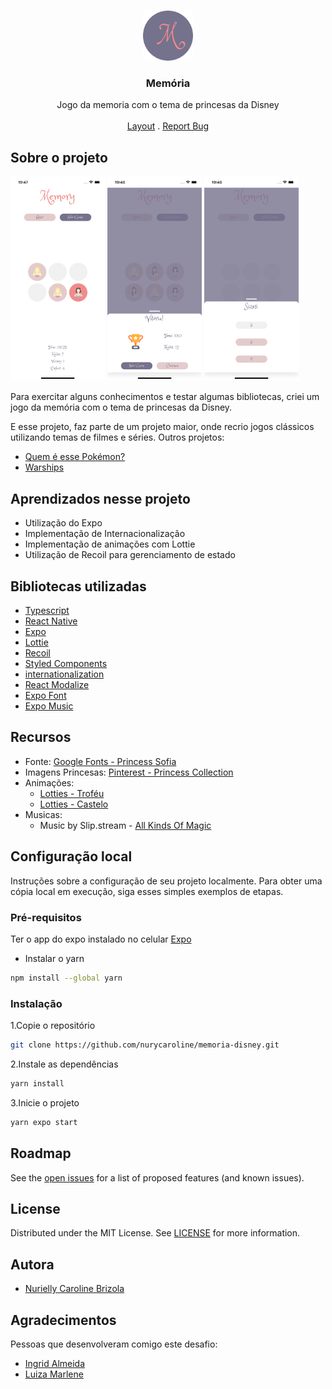 <br/>
<p align="center">
  <a href="https://github.com/nurycaroline/memoria-disney">
    <img src="src/assets/logo.png" alt="Logo" width="80" height="80">
  </a>

  <h3 align="center">Memória</h3>

  <p align="center">
    Jogo da memoria com o tema de princesas da Disney
    <br/>
    <br/>
    <a href="https://www.figma.com/community/file/1212020337394409085">Layout</a>
    .
    <a href="https://github.com/nurycaroline/memoria-disney/issues">Report Bug</a>
  </p>
</p>

## Sobre o projeto
<div>
  <img src=".github/board.png" width=30% height=30%>
  <img src=".github/victory.png" width=30% height=30%>
  <img src=".github/new.png" width=30% height=30%>
<div>


Para exercitar alguns conhecimentos e testar algumas bibliotecas, criei um jogo da memória com o tema de princesas da Disney.

E esse projeto, faz parte de um projeto maior, onde recrio jogos clássicos utilizando temas de filmes e séries.
Outros projetos:

* [Quem é esse Pokémon?](https://github.com/nurycaroline/quem-e-esse-pokemon)
* [Warships](https://github.com/nurycaroline/warship)

## Aprendizados nesse projeto

* Utilização do Expo
* Implementação de Internacionalização
* Implementação de animações com Lottie
* Utilização de Recoil para gerenciamento de estado

## Bibliotecas utilizadas

* [Typescript](https://www.typescriptlang.org/)
* [React Native](https://reactnative.dev/)
* [Expo](https://expo.io/)
* [Lottie](https://lottiefiles.com/)
* [Recoil](https://recoiljs.org/)
* [Styled Components](https://styled-components.com/)
* [internationalization](https://react.i18next.com/)
* [React Modalize](https://jeremybarbet.github.io/react-native-modalize/#/)
* [Expo Font](https://docs.expo.io/versions/latest/sdk/font/)
* [Expo Music](https://docs.expo.dev/versions/latest/sdk/audio/)

## Recursos

* Fonte: [Google Fonts - Princess Sofia](https://fonts.google.com/specimen/Princess+Sofia?query=princess)
* Imagens Princesas: [Pinterest - Princess Collection](https://br.pinterest.com/nickissaurus/silueta-de-princesa-disney/princess-collection/)
* Animações:
  * [Lotties - Troféu](https://lottiefiles.com/107653-trophy)
  * [Lotties - Castelo](https://lottiefiles.com/112589-castle)
* Musicas:
  * Music by Slip.stream - [All Kinds Of Magic](https://slip.stream/tracks/bb777c13-80fd-4c68-94b2-d658fe2497bd)

## Configuração local

Instruções sobre a configuração de seu projeto localmente.
Para obter uma cópia local em execução, siga esses simples exemplos de etapas.

### Pré-requisitos

Ter o app do expo instalado no celular
[Expo](https://play.google.com/store/apps/details?id=host.exp.exponent&hl=pt_BR&gl=US)

* Instalar o yarn

```sh
npm install --global yarn
```

### Instalação

1.Copie o repositório

```sh
git clone https://github.com/nurycaroline/memoria-disney.git
```

2.Instale as dependências

```sh
yarn install
```

3.Inicie o projeto

```sh
yarn expo start
```

## Roadmap

See the [open issues](https://github.com/users/nurycaroline/projects/6/views/1) for a list of proposed features (and known issues).

## License

Distributed under the MIT License. See [LICENSE](https://github.com/nurycaroline/memoria-disney/blob/main/LICENSE.md) for more information.

## Autora

* [Nurielly Caroline Brizola](https://github.com/nurycaroline)

## Agradecimentos

Pessoas que desenvolveram comigo este desafio:

* [Ingrid Almeida](https://github.com/ingridsj)
* [Luiza Marlene](https://github.com/luizamarlene)
